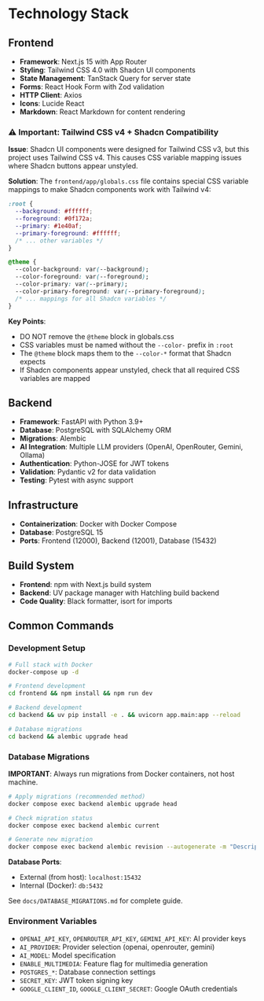 # Technology Stack

## Frontend
- **Framework**: Next.js 15 with App Router
- **Styling**: Tailwind CSS 4.0 with Shadcn UI components
- **State Management**: TanStack Query for server state
- **Forms**: React Hook Form with Zod validation
- **HTTP Client**: Axios
- **Icons**: Lucide React
- **Markdown**: React Markdown for content rendering

### ⚠️ Important: Tailwind CSS v4 + Shadcn Compatibility

**Issue**: Shadcn UI components were designed for Tailwind CSS v3, but this project uses Tailwind CSS v4. This causes CSS variable mapping issues where Shadcn buttons appear unstyled.

**Solution**: The `frontend/app/globals.css` file contains special CSS variable mappings to make Shadcn components work with Tailwind v4:

```css
:root {
  --background: #ffffff;
  --foreground: #0f172a;
  --primary: #1e40af;
  --primary-foreground: #ffffff;
  /* ... other variables */
}

@theme {
  --color-background: var(--background);
  --color-foreground: var(--foreground);
  --color-primary: var(--primary);
  --color-primary-foreground: var(--primary-foreground);
  /* ... mappings for all Shadcn variables */
}
```

**Key Points**:
- DO NOT remove the `@theme` block in globals.css
- CSS variables must be named without the `--color-` prefix in `:root`
- The `@theme` block maps them to the `--color-*` format that Shadcn expects
- If Shadcn components appear unstyled, check that all required CSS variables are mapped

## Backend
- **Framework**: FastAPI with Python 3.9+
- **Database**: PostgreSQL with SQLAlchemy ORM
- **Migrations**: Alembic
- **AI Integration**: Multiple LLM providers (OpenAI, OpenRouter, Gemini, Ollama)
- **Authentication**: Python-JOSE for JWT tokens
- **Validation**: Pydantic v2 for data validation
- **Testing**: Pytest with async support

## Infrastructure
- **Containerization**: Docker with Docker Compose
- **Database**: PostgreSQL 15
- **Ports**: Frontend (12000), Backend (12001), Database (15432)

## Build System
- **Frontend**: npm with Next.js build system
- **Backend**: UV package manager with Hatchling build backend
- **Code Quality**: Black formatter, isort for imports

## Common Commands

### Development Setup
```bash
# Full stack with Docker
docker-compose up -d

# Frontend development
cd frontend && npm install && npm run dev

# Backend development  
cd backend && uv pip install -e . && uvicorn app.main:app --reload

# Database migrations
cd backend && alembic upgrade head
```

### Database Migrations
**IMPORTANT**: Always run migrations from Docker containers, not host machine.

```bash
# Apply migrations (recommended method)
docker compose exec backend alembic upgrade head

# Check migration status
docker compose exec backend alembic current

# Generate new migration
docker compose exec backend alembic revision --autogenerate -m "Description"
```

**Database Ports**:
- External (from host): `localhost:15432`
- Internal (Docker): `db:5432`

See `docs/DATABASE_MIGRATIONS.md` for complete guide.

### Environment Variables
- `OPENAI_API_KEY`, `OPENROUTER_API_KEY`, `GEMINI_API_KEY`: AI provider keys
- `AI_PROVIDER`: Provider selection (openai, openrouter, gemini)
- `AI_MODEL`: Model specification
- `ENABLE_MULTIMEDIA`: Feature flag for multimedia generation
- `POSTGRES_*`: Database connection settings
- `SECRET_KEY`: JWT token signing key
- `GOOGLE_CLIENT_ID`, `GOOGLE_CLIENT_SECRET`: Google OAuth credentials